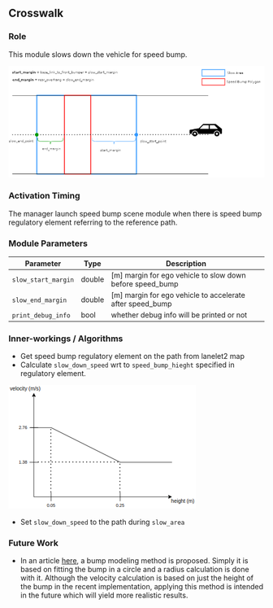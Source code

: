 ## Crosswalk

### Role

This module slows down the vehicle for speed bump.

![](docs/speed_bump/speed_bump.png)

### Activation Timing

The manager launch speed bump scene module when there is speed bump regulatory element referring to
the reference path.

### Module Parameters

| Parameter           | Type   | Description                                               |
| ------------------- | ------ | --------------------------------------------------------- |
| `slow_start_margin` | double | [m] margin for ego vehicle to slow down before speed_bump |
| `slow_end_margin`   | double | [m] margin for ego vehicle to accelerate after speed_bump |
| `print_debug_info`  | bool   | whether debug info will be printed or not                 |

### Inner-workings / Algorithms

- Get speed bump regulatory element on the path from lanelet2 map
- Calculate `slow_down_speed` wrt to `speed_bump_hieght` specified in regulatory element.

![](docs/speed_bump/speed_bump_vel_calc.png)

- Set `slow_down_speed` to the path during `slow_area`

### Future Work

- In an article [here](https://journals.sagepub.com/doi/10.1155/2014/736576), a bump modeling method
  is proposed. Simply it is based on fitting the bump in a circle and a radius calculation is done
  with it. Although the velocity calculation is based on just the height of the bump in the recent
  implementation, applying this method is intended in the future which will yield more realistic
  results.
